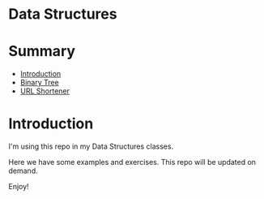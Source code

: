 # Data Structures

# Summary

- [Introduction](#introduction)
- [Binary Tree](/binary-tree/)
- [URL Shortener](/url-shortener/)
# Introduction

I'm using this repo in my Data Structures classes. 

Here we have some examples and exercises. This repo will be updated on demand.

Enjoy!
